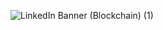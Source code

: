 ![LinkedIn Banner (Blockchain) (1)](https://user-images.githubusercontent.com/91788111/196924234-e99c6bfd-3209-4f6a-846b-9e979309bbb7.png)

